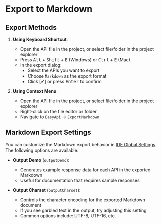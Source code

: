 # Export to Markdown

## Export Methods

1. **Using Keyboard Shortcut**:
   - Open the API file in the project, or select file/folder in the project explorer
   - Press <kbd>Alt</kbd> + <kbd>Shift</kbd> + <kbd>E</kbd> (Windows) or <kbd>Ctrl</kbd> + <kbd>E</kbd> (Mac)
   - In the export dialog:
     - Select the APIs you want to export
     - Choose `Markdown` as the export format
     - Click [✔] or press <kbd>Enter</kbd> to confirm

2. **Using Context Menu**:
   - Open the API file in the project, or select file/folder in the project explorer
   - Right-click on the file editor or folder
   - Navigate to `EasyApi` -> `ExportMarkdown`

## Markdown Export Settings

You can customize the Markdown export behavior in [IDE Global Settings](/setting/ide-setting.html). The following options are available:

- **Output Demo** (`outputDemo`):
  - Generates example response data for each API in the exported Markdown
  - Useful for documentation that requires sample responses

- **Output Charset** (`outputCharset`):
  - Controls the character encoding for the exported Markdown document
  - If you see garbled text in the output, try adjusting this setting
  - Common options include: UTF-8, UTF-16, etc.